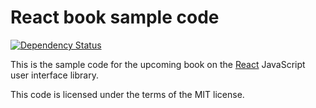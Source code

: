 React book sample code
==========
[![Dependency Status](https://david-dm.org/ludovicofischer/react-book.svg)](https://david-dm.org/ludovicofischer/react-book)

This is the sample code for the upcoming book on the [React](http://facebook.github.io/react/) JavaScript user interface library.

This code is licensed under the terms of the MIT license.
